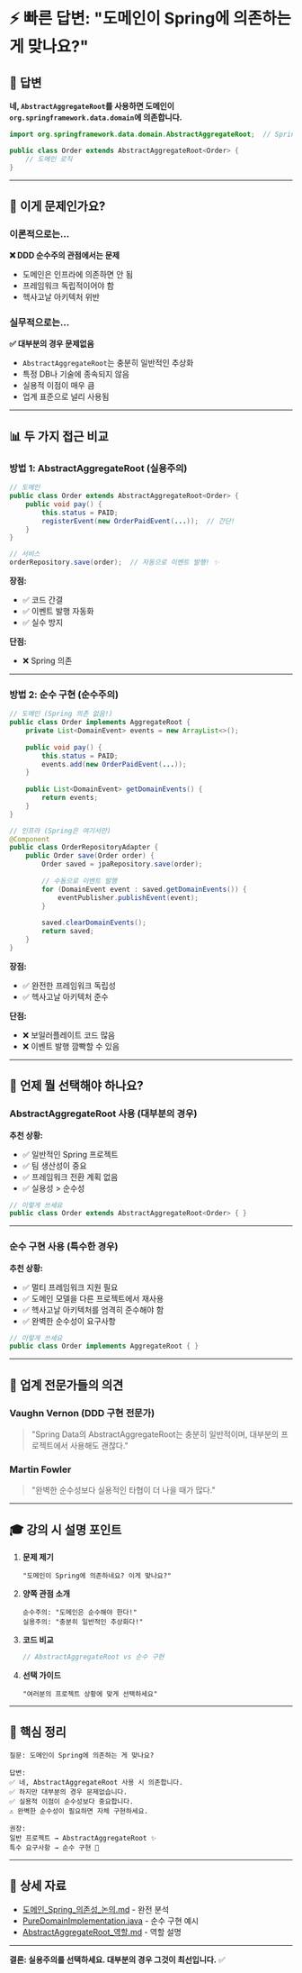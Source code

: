 # ⚡ 빠른 답변: "도메인이 Spring에 의존하는 게 맞나요?"

## 🎯 답변

**네, `AbstractAggregateRoot`를 사용하면 도메인이 `org.springframework.data.domain`에 의존합니다.**

```java
import org.springframework.data.domain.AbstractAggregateRoot;  // Spring 의존!

public class Order extends AbstractAggregateRoot<Order> {
    // 도메인 로직
}
```

---

## 🤔 이게 문제인가요?

### 이론적으로는...
**❌ DDD 순수주의 관점에서는 문제**
- 도메인은 인프라에 의존하면 안 됨
- 프레임워크 독립적이어야 함
- 헥사고날 아키텍처 위반

### 실무적으로는...
**✅ 대부분의 경우 문제없음**
- `AbstractAggregateRoot`는 충분히 일반적인 추상화
- 특정 DB나 기술에 종속되지 않음
- 실용적 이점이 매우 큼
- 업계 표준으로 널리 사용됨

---

## 📊 두 가지 접근 비교

### 방법 1: AbstractAggregateRoot (실용주의)

```java
// 도메인
public class Order extends AbstractAggregateRoot<Order> {
    public void pay() {
        this.status = PAID;
        registerEvent(new OrderPaidEvent(...));  // 간단!
    }
}

// 서비스
orderRepository.save(order);  // 자동으로 이벤트 발행! ✨
```

**장점:**
- ✅ 코드 간결
- ✅ 이벤트 발행 자동화
- ✅ 실수 방지

**단점:**
- ❌ Spring 의존

---

### 방법 2: 순수 구현 (순수주의)

```java
// 도메인 (Spring 의존 없음!)
public class Order implements AggregateRoot {
    private List<DomainEvent> events = new ArrayList<>();
    
    public void pay() {
        this.status = PAID;
        events.add(new OrderPaidEvent(...));
    }
    
    public List<DomainEvent> getDomainEvents() {
        return events;
    }
}

// 인프라 (Spring은 여기서만)
@Component
public class OrderRepositoryAdapter {
    public Order save(Order order) {
        Order saved = jpaRepository.save(order);
        
        // 수동으로 이벤트 발행
        for (DomainEvent event : saved.getDomainEvents()) {
            eventPublisher.publishEvent(event);
        }
        
        saved.clearDomainEvents();
        return saved;
    }
}
```

**장점:**
- ✅ 완전한 프레임워크 독립성
- ✅ 헥사고날 아키텍처 준수

**단점:**
- ❌ 보일러플레이트 코드 많음
- ❌ 이벤트 발행 깜빡할 수 있음

---

## 🎯 언제 뭘 선택해야 하나요?

### AbstractAggregateRoot 사용 (대부분의 경우)

**추천 상황:**
- ✅ 일반적인 Spring 프로젝트
- ✅ 팀 생산성이 중요
- ✅ 프레임워크 전환 계획 없음
- ✅ 실용성 > 순수성

```java
// 이렇게 쓰세요
public class Order extends AbstractAggregateRoot<Order> { }
```

---

### 순수 구현 사용 (특수한 경우)

**추천 상황:**
- ✅ 멀티 프레임워크 지원 필요
- ✅ 도메인 모델을 다른 프로젝트에서 재사용
- ✅ 헥사고날 아키텍처를 엄격히 준수해야 함
- ✅ 완벽한 순수성이 요구사항

```java
// 이렇게 쓰세요
public class Order implements AggregateRoot { }
```

---

## 💭 업계 전문가들의 의견

### Vaughn Vernon (DDD 구현 전문가)
> "Spring Data의 AbstractAggregateRoot는 충분히 일반적이며, 
> 대부분의 프로젝트에서 사용해도 괜찮다."

### Martin Fowler
> "완벽한 순수성보다 실용적인 타협이 더 나을 때가 많다."

---

## 🎓 강의 시 설명 포인트

1. **문제 제기**
   ```
   "도메인이 Spring에 의존하네요? 이게 맞나요?"
   ```

2. **양쪽 관점 소개**
   ```
   순수주의: "도메인은 순수해야 한다!"
   실용주의: "충분히 일반적인 추상화다!"
   ```

3. **코드 비교**
   ```java
   // AbstractAggregateRoot vs 순수 구현
   ```

4. **선택 가이드**
   ```
   "여러분의 프로젝트 상황에 맞게 선택하세요"
   ```

---

## 📝 핵심 정리

```
질문: 도메인이 Spring에 의존하는 게 맞나요?

답변: 
✅ 네, AbstractAggregateRoot 사용 시 의존합니다.
✅ 하지만 대부분의 경우 문제없습니다.
✅ 실용적 이점이 순수성보다 중요합니다.
⚠️ 완벽한 순수성이 필요하면 자체 구현하세요.

권장: 
일반 프로젝트 → AbstractAggregateRoot ✨
특수 요구사항 → 순수 구현 🎯
```

---

## 🔗 상세 자료

- [도메인_Spring_의존성_논의.md](computer:///mnt/user-data/outputs/도메인_Spring_의존성_논의.md) - 완전 분석
- [PureDomainImplementation.java](computer:///mnt/user-data/outputs/02_after_ddd/alternative/PureDomainImplementation.java) - 순수 구현 예시
- [AbstractAggregateRoot_역할.md](computer:///mnt/user-data/outputs/AbstractAggregateRoot_역할.md) - 역할 설명

---

**결론: 실용주의를 선택하세요. 대부분의 경우 그것이 최선입니다.** ✅
